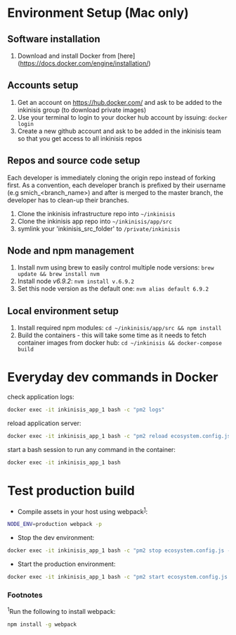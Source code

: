 # Environment Setup (Mac only)

## Software installation

1. Download and install Docker from [here] (https://docs.docker.com/engine/installation/)


## Accounts setup

1. Get an account on https://hub.docker.com/ and ask to be added to the inkinisis group (to download private images)
1. Use your terminal to login to your docker hub account by issuing: ```docker login```
1. Create a new github account and ask to be added in the inkinisis team so that you get access to all inkinisis repos


## Repos and source code setup

Each developer is immediately cloning the origin repo instead of forking first. As a convention, each developer branch
is prefixed by their username (e.g smich_<branch_name>) and after is merged to the master branch, the developer has to
clean-up their branches.

1. Clone the inkinisis infrastructure repo into `~/inkinisis`
1. Clone the inkinisis app repo into `~/inkinisis/app/src`
1. symlink your 'inkinisis_src_folder' to `/private/inkinisis`


## Node and npm management

1. Install nvm using brew to easily control multiple node versions: `brew update && brew install nvm`
1. Install node *v6.9.2*: `nvm install v.6.9.2`
2. Set this node version as the default one: `nvm alias default 6.9.2`

## Local environment setup

1. Install required npm modules: `cd ~/inkinisis/app/src && npm install`
1. Build the containers - this will take some time as it needs to fetch container images from docker hub: `cd ~/inkinisis && docker-compose build`

# Everyday dev commands in Docker

check application logs:
```sh
docker exec -it inkinisis_app_1 bash -c "pm2 logs"
```
reload application server:
```sh
docker exec -it inkinisis_app_1 bash -c "pm2 reload ecosystem.config.js --only ikapp-dev"
```
start a bash session to run any command in the container:
```sh
docker exec -it inkinisis_app_1 bash
```

# Test production build

- Compile assets in your host using webpack<sup>[1](#webpack-installation)</sup>: 
```sh 
NODE_ENV=production webpack -p
```

- Stop the dev environment: 
```sh
docker exec -it inkinisis_app_1 bash -c "pm2 stop ecosystem.config.js --only ikapp-dev"
```

- Start the production environment: 
```sh
docker exec -it inkinisis_app_1 bash -c "pm2 start ecosystem.config.js --only ikapp"
```

### Footnotes

<sup><a name="webpack-installation">1</a></sup>Run the following to install webpack:
```sh
npm install -g webpack
```
